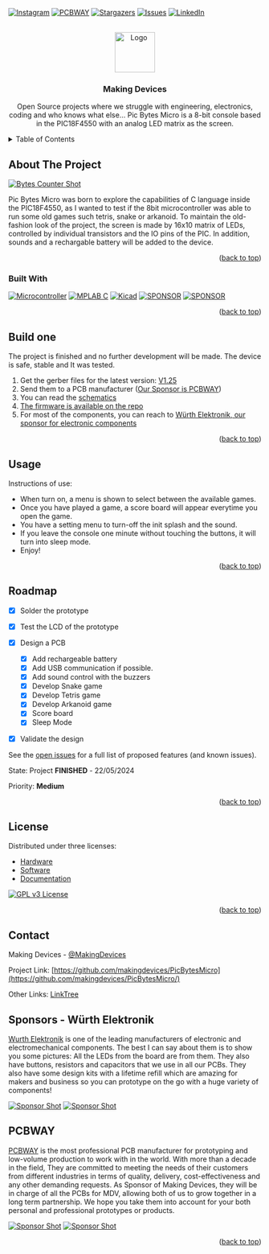 <!-- Improved compatibility of back to top link: See: https://github.com/othneildrew/Best-README-Template/pull/73 -->
<a name="readme-top"></a>
<!--
*** Thanks for checking out the Best-README-Template. If you have a suggestion
*** that would make this better, please fork the repo and create a pull request
*** or simply open an issue with the tag "enhancement".
*** Don't forget to give the project a star!
*** Thanks again! Now go create something AMAZING! :D
-->



<!-- PROJECT SHIELDS -->
<!--
*** I'm using markdown "reference style" links for readability.
*** Reference links are enclosed in brackets [ ] instead of parentheses ( ).
*** See the bottom of this document for the declaration of the reference variables
*** for contributors-url, forks-url, etc. This is an optional, concise syntax you may use.
*** https://www.markdownguide.org/basic-syntax/#reference-style-links
-->
[![Instagram][ig-shield]][ig-url]
[![PCBWAY][sponsor-shield]][sponsor-url]
[![Stargazers][stars-shield]][stars-url]
[![Issues][issues-shield]][issues-url]
[![LinkedIn][linkedin-shield]][linkedin-url]



<!-- PROJECT LOGO -->
<br />
<div align="center">
  <a href="https://makingdevices.com/links/">
    <img src="images/logo.png" alt="Logo" width="80" height="80">
  </a>

<h3 align="center">Making Devices</h3>

  <p align="center">
    Open Source projects where we struggle with engineering, electronics, coding and who knows what else... Pic Bytes Micro is a 8-bit console based in the PIC18F4550 with an analog LED matrix as the screen.
  </p>
</div>



<!-- TABLE OF CONTENTS -->
<details>
  <summary>Table of Contents</summary>
  <ol>
    <li>
      <a href="#about-the-project">About The Project</a>
      <ul>
        <li><a href="#built-with">Built With</a></li>
      </ul>
    </li>
    <li>
      <a href="#Build-one">Build one</a>
      <ul>
      </ul>
    </li>
    <li><a href="#usage">Usage</a></li>
    <li><a href="#roadmap">Roadmap</a></li>
    <li><a href="#license">License</a></li>
    <li><a href="#contact">Contact</a></li>
    <li><a href="#Sponsor">Sponsor</a></li>
  </ol>
</details>



<!-- ABOUT THE PROJECT -->
## About The Project

[![Bytes Counter Shot][product-screenshot]](https://makingdevices.com/PicBytesMicro)

Pic Bytes Micro was born to explore the capabilities of C language inside the PIC18F4550, as I wanted to test if the 8bit microcontroller was able to run some old games such tetris, snake or arkanoid. To maintain the old-fashion look of the project, the screen is made by 16x10 matrix of LEDs, controlled by individual transistors and the IO pins of the PIC. In addition, sounds and a rechargable battery will be added to the device.

<p align="right">(<a href="#readme-top">back to top</a>)</p>

### Built With

[![Microcontroller][PIC]][PIC-url]
[![MPLAB C][MPLAB-C]][MPLAB-C-url]
[![Kicad][kicad-shield]][kicad-url]
[![SPONSOR][wurth-icon]][sponsor-url-wurth]
[![SPONSOR][sponsor-icon]][sponsor-url]

<p align="right">(<a href="#readme-top">back to top</a>)</p>

<!-- GETTING STARTED -->

## Build one
The project is finished and no further development will be made. The device is safe, stable and It was tested. 

1. Get the gerber files for the latest version: [V1.25](/Gerber/PicBytesMicroV1.25.zip) 
2. Send them to a PCB manufacturer ([Our Sponsor is PCBWAY][sponsor-url])
3. You can read the [schematics](/output_files/PicBytesMicro_schematic_V1.25.pdf) 
4. [The firmware is available on the repo](/Simulation%26Firmware) 
5. For most of the components, you can reach to [Würth Elektronik, our sponsor for electronic components](https://www.we-online.com/en) 

<p align="right">(<a href="#readme-top">back to top</a>)</p>

<!-- USAGE EXAMPLES -->
## Usage

Instructions of use:

- When turn on, a menu is shown to select between the available games.
- Once you have played a game, a score board will appear everytime you open the game.
- You have a setting menu to turn-off the init splash and the sound.
- If you leave the console one minute without touching the buttons, it will turn into sleep mode.
- Enjoy!

<p align="right">(<a href="#readme-top">back to top</a>)</p>

<!-- ROADMAP -->
## Roadmap

- [x] Solder the prototype
- [x] Test the LCD of the prototype
- [x] Design a PCB
  - [x] Add rechargeable battery
  - [x] Add USB communication if possible.
  - [x] Add sound control with the buzzers
  - [x] Develop Snake game
  - [x] Develop Tetris game
  - [x] Develop Arkanoid game
  - [x] Score board
  - [x] Sleep Mode
- [x] Validate the design


See the [open issues](https://github.com/makingdevices/PicBytesMicro/issues) for a full list of proposed features (and known issues).

State: Project <b>FINISHED</b> - 22/05/2024

Priority: <b>Medium</b>

<p align="right">(<a href="#readme-top">back to top</a>)</p>

<!-- LICENSE -->
## License

Distributed under three licenses:
- [Hardware](/License/HW_cern_ohl_s_v2.pdf)
- [Software](/License/SW_GPLv3.0.txt)
- [Documentation](/License/Documentation_CC-BY-SA-4.0.txt)

[![GPL v3 License][license-shield]][license-url] 
<p align="right">(<a href="#readme-top">back to top</a>)</p>

<!-- CONTACT -->
## Contact

Making Devices - [@MakingDevices](https://www.instagram.com/makingdevices/)

Project Link: [https://github.com/makingdevices/PicBytesMicro](https://github.com/makingdevices/PicBytesMicro/)

Other Links: [LinkTree](https://makingdevices.com/links/)

<!-- Sponsor -->
## Sponsors - Würth Elektronik

[Wurth Elektronik](https://www.we-online.com/en) is one of the leading manufacturers of electronic and electromechanical components. The best I can say about them is to show you some pictures: All the LEDs from the board are from them. They also have buttons, resistors and capacitors that we use in all our PCBs. They also have some design kits with a lifetime refill which are amazing for makers and business so you can prototype on the go with a huge variety of components!

[![Sponsor Shot][sponsor-wurth-1]][sponsor-url-wurth]
[![Sponsor Shot][sponsor-wurth-3]][sponsor-url-wurth]

## PCBWAY

[PCBWAY](https://www.pcbway.com/?from=makingdevices) is the most professional PCB manufacturer for prototyping and low-volume production to work with in the world. With more than a decade in the field, They are committed to meeting the needs of their customers from different industries in terms of quality, delivery, cost-effectiveness and any other demanding requests. As Sponsor of Making Devices, they will be in charge of all the PCBs for MDV, allowing both of us to grow together in a long term partnership. We hope you take them into account for your both personal and professional prototypes or products.

[![Sponsor Shot][sponsor-pcb-1]][sponsor-url]
[![Sponsor Shot][sponsor-pcb-2]][sponsor-url]



<p align="right">(<a href="#readme-top">back to top</a>)</p>

<!-- MARKDOWN LINKS & IMAGES -->
<!-- https://www.markdownguide.org/basic-syntax/#reference-style-links -->
[contributors-shield]: https://img.shields.io/github/contributors/makingdevices/PicBytesMicro.svg?style=for-the-badge
[contributors-url]: https://github.com/makingdevices/PicBytesMicro/graphs/contributors
[forks-shield]: https://img.shields.io/github/forks/makingdevices/PicBytesMicro.svg?style=for-the-badge
[forks-url]: https://github.com/makingdevices/PicBytesMicro/network/members
[stars-shield]: https://img.shields.io/github/stars/makingdevices/PicBytesMicro.svg?style=for-the-badge
[stars-url]: https://github.com/makingdevices/PicBytesMicro/stargazers
[issues-shield]: https://img.shields.io/github/issues/makingdevices/PicBytesMicro.svg?style=for-the-badge
[issues-url]: https://github.com/makingdevices/PicBytesMicro/issues
[license-shield]: /images/license.png
[license-url]: https://github.com/makingdevices/PicBytesMicro/tree/main/License
[linkedin-shield]: https://img.shields.io/badge/-LinkedIn-black.svg?style=for-the-badge&logo=linkedin&colorB=555
[linkedin-url]: https://www.linkedin.com/company/making-devices/
[sponsor-shield]: https://img.shields.io/badge/SPONSOR-PCBWAY-black.svg?style=for-the-badge&colorB=1200
[sponsor-url]: https://www.pcbway.com/?from=makingdevices
[sponsor-screenshot]: /images/PCB_sponsor.png
[sponsor-pcb-1]: /images/picbytesmicro_pcb1.jpg
[sponsor-pcb-2]: /images/picbytesmicro_pcb2.jpg
[sponsor-wurth-1]: /images/wurth_1.JPG
[sponsor-wurth-3]: /images/wurth_3.jpg
[sponsor-url-wurth]: https://www.we-online.com/en
[product-screenshot]: images/screenshot.jpg
[PIC]: https://img.shields.io/badge/PIC18LF4550-000000?style=for-the-badge
[PIC-url]: https://ww1.microchip.com/downloads/aemDocuments/documents/OTH/ProductDocuments/DataSheets/39632e.pdf
[kicad-shield]: https://img.shields.io/badge/kicad-0b03fc?style=for-the-badge&logo=kicad&logoColor=white
[kicad-url]: https://www.kicad.org/
[YT-screenshot]: images/YT_assembly.PNG
[sponsor-icon]:  https://img.shields.io/badge/-PCBWAY-black.svg?style=for-the-badge&colorB=1200
[ig-shield]: https://img.shields.io/badge/instagram-a83297?style=for-the-badge&logo=instagram&logoColor=white
[ig-url]: https://www.instagram.com/makingdevices/
[MPLAB-C]: https://img.shields.io/badge/MPLAB%20C18-DD0031?style=for-the-badge&logo=C&logoColor=white
[wurth-icon]: https://img.shields.io/badge/Wurth%20elektronik-FF0031?style=for-the-badge&logoColor=white
[MPLAB-C-url]: https://www.microchip.com/en-us/development-tool/SW006011
[Svelte.dev]: https://img.shields.io/badge/Svelte-4A4A55?style=for-the-badge&logo=svelte&logoColor=FF3E00
[Svelte-url]: https://svelte.dev/
[Laravel.com]: https://img.shields.io/badge/Laravel-FF2D20?style=for-the-badge&logo=laravel&logoColor=white
[Laravel-url]: https://laravel.com
[Bootstrap.com]: https://img.shields.io/badge/Bootstrap-563D7C?style=for-the-badge&logo=bootstrap&logoColor=white
[Bootstrap-url]: https://getbootstrap.com
[JQuery.com]: https://img.shields.io/badge/jQuery-0769AD?style=for-the-badge&logo=jquery&logoColor=white
[JQuery-url]: https://jquery.com 
